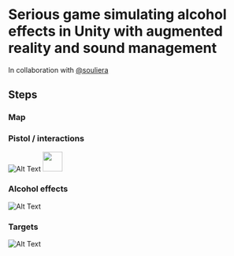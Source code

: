 ﻿# Serious game simulating alcohol effects in Unity with augmented reality and sound management
 In collaboration with [@souliera](https://github.com/souliera)

## Steps
### Map

### Pistol / interactions
![Alt Text](https://media.giphy.com/media/vFKqnCdLPNOKc/giphy.gif)
<img src="https://media.giphy.com/media/vFKqnCdLPNOKc/giphy.gif" width="40" height="40" />

### Alcohol effects
![Alt Text](https://media.giphy.com/media/WwpJL0CX1k8k6Y5mIQ/giphy.gif)

### Targets
![Alt Text](https://media.giphy.com/media/X7qWbwQ4TfY825wkwl/giphy.gif)
